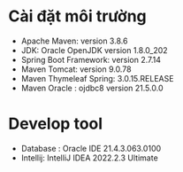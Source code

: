 # Cài đặt môi trường
- Apache Maven: version 3.8.6
- JDK: Oracle OpenJDK version 1.8.0_202
- Spring Boot Framework: version 2.7.14
- Maven Tomcat: version 9.0.78
- Maven Thymeleaf Spring: 3.0.15.RELEASE
- Maven Oracle : ojdbc8 version 21.5.0.0

# Develop tool
- Database : Oracle IDE 21.4.3.063.0100
- Intellij: IntelliJ IDEA 2022.2.3 Ultimate
